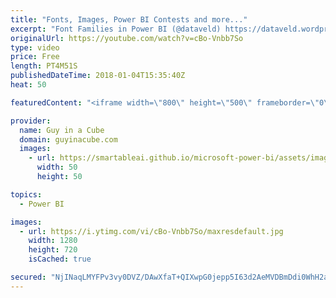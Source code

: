 ```yaml
---
title: "Fonts, Images, Power BI Contests and more..."
excerpt: "Font Families in Power BI (@dataveld) https://dataveld.wordpress.com/2018/01/02/font-families-in-power-bi/  Dynamic Attributes In A Power BI Report (@PowerPivotPro) https://powerpivotpro.com/2018/01/dynamic-attributes-power-bi-report/  Embedding Images in Power BI using Base64 (@SQLJason) http://sqljason.com/2018/01/embedding-images-in-power-bi-using-base64.html"
originalUrl: https://youtube.com/watch?v=cBo-Vnbb7So
type: video
price: Free
length: PT4M51S
publishedDateTime: 2018-01-04T15:35:40Z
heat: 50

featuredContent: "<iframe width=\"800\" height=\"500\" frameborder=\"0\" src=\"https://www.youtube.com/embed/cBo-Vnbb7So\" allow=\"accelerometer; autoplay; encrypted-media; gyroscope; picture-in-picture\" allowfullscreen></iframe>"

provider:
  name: Guy in a Cube
  domain: guyinacube.com
  images:
    - url: https://smartableai.github.io/microsoft-power-bi/assets/images/organizations/guyinacube.com-50x50.jpg
      width: 50
      height: 50

topics:
  - Power BI

images:
  - url: https://i.ytimg.com/vi/cBo-Vnbb7So/maxresdefault.jpg
    width: 1280
    height: 720
    isCached: true

secured: "NjINaqLMYFPv3vy0DVZ/DAwXfaT+QIXwpG0jepp5I63d2AeMVDBmDdi0WhH2aqB6U3eYZnTiJcqS9Do+YkS6LjuMvwAjUjvH2Vj21wjE5LYl38WIZR/mnJblAe3fDcfLetAl6MnUT1qpJ09OEDXqu/kAdOXUFqXrFL17bsqNp4XWgXBC2XcbPWwGmjzBeoxdN72HE2PpOskC7CBm27fhBl/GquVSYfcIF1vvpM4haRoI7rtBWzj4A2r0nAltYkF42waFRi0pMGraE4KhdfVCu0k5/1j7gdi/vbsZUHu1oOw3D4S4Trtrtbl2YWp2hclaylPS6ZBbwcdP/klpS7s490nkgtV8bVD1Wwc0baT9Vpqc2YiDFF4C4Rn3r/LWfuKH1nHeMXiuZnQnVUsS3VPEZeTKBwo7SaqBT0j/nWSHlkQ=;Q7HcBRcTvcT3cy5rp6zg1Q=="
---
```


